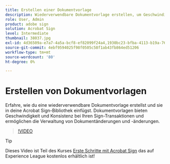 ```yaml
---
title: Erstellen einer Dokumentvorlage
description: Wiederverwendbare Dokumentvorlage erstellen, um Geschwindigkeit und Konsistenz sicherzustellen
role: User, Admin
product: adobe sign
solution: Acrobat Sign
level: Intermediate
thumbnail: 38037.jpg
exl-id: 4d36509a-e7a7-4a5a-bcf8-ef82099f24a4,1930bc23-bfba-4113-b19a-76634667bda3
source-git-commit: 4ebf9594025f98f0505c58f1ab43fb864ed51206
workflow-type: tm+mt
source-wordcount: '80'
ht-degree: 0%

---
```


# Erstellen von Dokumentvorlagen

Erfahre, wie du eine wiederverwendbare Dokumentvorlage erstellst und sie in deine Acrobat Sign-Bibliothek einfügst. Dokumentvorlagen bieten Geschwindigkeit und Konsistenz bei Ihren Sign-Transaktionen und ermöglichen die Verwaltung von Dokumentänderungen und -änderungen.

>[!VIDEO](https://video.tv.adobe.com/v/38037?quality=12&learn=on&hidetitle=true)

>[!TIP]
>
>Dieses Video ist Teil des Kurses [Erste Schritte mit Acrobat Sign](https://experienceleague.adobe.com/?recommended=Sign-U-1-2020.1) das auf Experience League kostenlos erhältlich ist!
